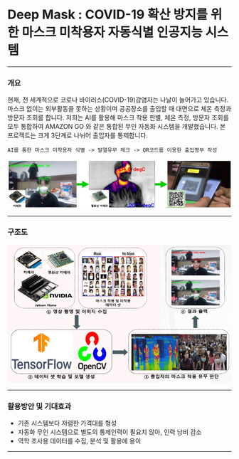 
# Deep Mask : COVID-19 확산 방지를 위한 마스크 미착용자 자동식별  인공지능 시스템

***

### 개요

현재, 전 세계적으로 코로나 바이러스(COVID-19)감염자는 나날이 늘어가고 있습니다.
마스크 없이는 외부활동을 못하는 상황이며 공공장소를 출입할 때 대면으로 체온 측정과 방문자 조회를 합니다. 저희는 AI를 활용해 마스크 착용 판별, 체온 측정, 방문자 조회를 모두 통합하여 AMAZON GO 와 같은 통합된 무인 자동화 시스템을 개발했습니다.
본 프로젝트는 크게 3단계로 나뉘어 출입자를 통제합니다.
 
    AI를 통한 마스크 미착용자 식별 -> 발열유무 체크 -> QR코드를 이용한 출입명부 작성
    
![3level](./image/3level.jpg)

***

### 구조도

![structure](./image/구조도.jpg)

***

### 활용방안 및 기대효과

+ 기존 시스템보다 저렴한 가격대를 형성
+ 자동화 무인 시스템으로 별도의 통제인력이 필요치 않아, 인력 낭비 감소
+ 역학 조사용 데이터를 수집, 분석 및 활용에 용이

***
